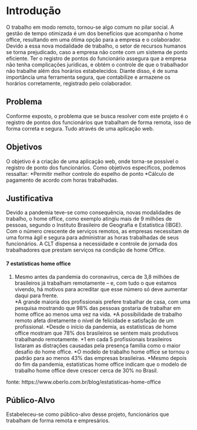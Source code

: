 # Introdução

O trabalho em modo remoto, tornou-se algo comum no pilar social. A gestão de tempo otimizada é um dos benefícios que acompanha o  home office, resultando em uma ótima opção para a empresa e o colaborador.
  Devido a essa nova modalidade de trabalho, o setor de recursos humanos se torna prejudicado, caso a empresa não conte com um sistema de ponto eficiente. Ter o registro de pontos do funcionário assegura que a empresa não tenha complicações jurídicas, e obtém o controle de que o trabalhador não trabalhe além dos horários estabelecidos.
  Diante disso, é de suma importância uma ferramenta segura, que contabilize e armazene os horários corretamente, registrado pelo colaborador.

## Problema
Conforme exposto, o problema que se busca resolver com este projeto é o registro de pontos dos funcionários que trabalham de forma remota, isso de forma correta e segura. Tudo através de uma aplicação web.


## Objetivos
O objetivo é a criação de uma aplicação web, onde torna-se possível o registro de ponto dos funcionários. Como objetivos específicos, podemos ressaltar:
*Permitir melhor controle do espelho de ponto
*Cálculo de pagamento de acordo com horas trabalhadas.


## Justificativa
Devido a pandemia teve-se como consequência, novas modalidades de trabalho, o home office, como exemplo atingiu mais de 9 milhões de pessoas, segundo o Instituto Brasileiro de Geografia e Estatística (IBGE). Com o número crescente de serviços remotos, as empresas necessitam de uma forma ágil e segura para administrar as horas trabalhadas de seus funcionários. A CLT dispensa a necessidade e controle de jornada dos trabalhadores que prestam serviços na condição de home Office.
 #### 7 estatísticas home office
 <ol>
<li>Mesmo antes da pandemia do coronavírus, cerca de 3,8 milhões de brasileiros já trabalham remotamente – e, com tudo o que estamos vivendo, há motivos para acreditar que esse número só deve aumentar daqui para frente.</li>
*A grande maioria dos profissionais prefere trabalhar de casa, com uma pesquisa mostrando que 98% das pessoas gostaria de trabalhar em home office ao menos uma vez na vida.
*A possibilidade de trabalho remoto afeta diretamente o nível de felicidade e satisfação de um profissional.
*Desde o início da pandemia, as estatísticas de home office mostram que 78% dos brasileiros se sentem mais produtivos trabalhando remotamente.
*1 em cada 5 profissionais brasileiros listaram as distrações causadas pela presença família como o maior desafio do home office.
*O modelo de trabalho home office se tornou o padrão para ao menos 43% das empresas brasileiras.
*Mesmo depois do fim da pandemia, estatísticas home office indicam que o modelo de trabalho home office deve crescer cerca de 30% no Brasil.
  </ol>
fonte:  https://www.oberlo.com.br/blog/estatisticas-home-office


## Público-Alvo

Estabeleceu-se como público-alvo desse projeto, funcionários que trabalham de forma remota e empresários.

